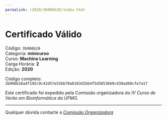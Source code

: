 ```yaml
---
permalink: /2020/3b906b28/index.html
---
```


# Certificado Válido

Código: `3b906b28`<br>
Categoria: **minicurso**<br>
Curso: **Machine Learning**<br>
Carga Horária: **2**<br>
Edição: **2020**<br>


Código completo: `3b906b28a4f192c9c42d57e53bb78a0103d2bb4f5d5853669c430ad60cfe7a17`


Este certificado foi expedido pela Comissão organizadora do *IV Curso de Verão em Bioinformática da UFMG*.

----

Qualquer dúvida contacte a [_Comissão Organizadora_](<mailto:cursobioinfoufmg@gmail.com$subject=[Certificados]>)

